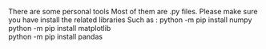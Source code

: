 There are some personal tools
Most of them are .py files.
Please make sure you have install the related libraries
Such as :
python -m pip install numpy 
python -m pip install matplotlib    
python -m pip install pandas
